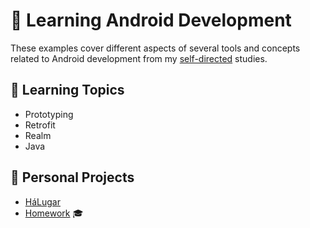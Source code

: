 # 📱 Learning Android Development

These examples cover different aspects of several tools and concepts related to Android development from my [self-directed](https://github.com/DanielBrito/self-learning) studies.

## :bookmark_tabs: Learning Topics

- Prototyping
- Retrofit
- Realm
- Java

## :rocket: Personal Projects

- [HáLugar](https://github.com/HaLugar)
- [Homework](https://github.com/DanielBrito/desenvolvimento-mobile) :mortar_board:
